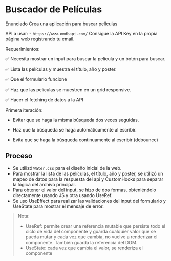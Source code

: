 # Buscador de Películas

Enunciado
Crea una aplicación para buscar películas

API a usar: - `https://www.omdbapi.com/` Consigue la API Key en la propia página web registrando tu email.

Requerimientos:

✅ Necesita mostrar un input para buscar la película y un botón para buscar.

✅ Lista las películas y muestra el título, año y poster.

✅ Que el formulario funcione

✅ Haz que las películas se muestren en un grid responsive.

✅ Hacer el fetching de datos a la API

Primera iteración:

- Evitar que se haga la misma búsqueda dos veces seguidas.

- Haz que la búsqueda se haga automáticamente al escribir.

- Evita que se haga la búsqueda continuamente al escribir (debounce)

## Proceso

- Se utilizó `Water.css` para el diseño inicial de la web.
- Para mostrar la lista de las películas, el título, año y poster, se utilizó un mapeo de datos para la respuesta del api y CustomHooks para separar la lógica del archivo principal.
- Para obtener el valor del input, se hizo de dos formas, obteniéndolo directamente usando JS y otra usando UseRef.
- Se uso UseEffect para realizar las validaciones del input del formulario y UseState para mostrar el mensaje de error.

> Nota:
>
> - UseRef: permite crear una referencia mutable que persiste todo el ciclo de vida del componente y guarda cualquier valor que se pueda mutar y cada vez que cambia, no vuelve a renderizar el componente. También guarda la referencia del DOM.
> - UseState: cada vez que cambia el valor, se renderiza el componente
